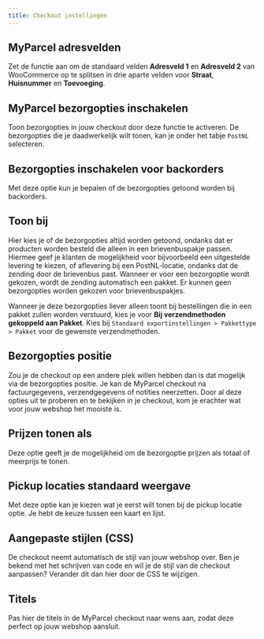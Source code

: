```yaml
---
title: Checkout instellingen
---
```


## MyParcel adresvelden

Zet de functie aan om de standaard velden **Adresveld 1** en **Adresveld 2** van
WooCommerce op te splitsen in drie aparte velden voor **Straat**, **Huisnummer**
en **Toevoeging**.

<MPImg src="/documentation/woocommerce/woocommerce-myparcel-adresvelden.jpg" alt="woocommerce MyParcel adresvelden" />

## MyParcel bezorgopties inschakelen

Toon bezorgopties in jouw checkout door deze functie te activeren. De
bezorgopties die je daadwerkelijk wilt tonen, kan je onder het tabje `PostNL`
selecteren.

## Bezorgopties inschakelen voor backorders

Met deze optie kun je bepalen of de bezorgopties getoond worden bij backorders.

<MPImg src="/documentation/woocommerce/woocommerce-backorders.jpg" alt="woocommerce backorders" />

## Toon bij

Hier kies je of de bezorgopties altijd worden getoond, ondanks dat er producten
worden besteld die alleen in een brievenbuspakje passen. Hiermee geef je klanten
de mogelijkheid voor bijvoorbeeld een uitgestelde levering te kiezen, of
aflevering bij een PostNL-locatie, ondanks dat de zending door de brievenbus
past. Wanneer er voor een bezorgoptie wordt gekozen, wordt de zending
automatisch een pakket. Er kunnen geen bezorgopties worden gekozen voor
brievenbuspakjes.

Wanneer je deze bezorgopties liever alleen toont bij bestellingen die in een
pakket zullen worden verstuurd, kies je voor **Bij verzendmethoden gekoppeld aan
Pakket**. Kies bij `Standaard exportinstellingen > Pakkettype > Pakket` voor de
gewenste verzendmethoden.

<MPImg src="/documentation/woocommerce/woocommerce-toon-delivery-options-bij.jpg" alt="woocommerce toon delivery options bij" />

## Bezorgopties positie

Zou je de checkout op een andere plek willen hebben dan is dat mogelijk via de
bezorgopties positie. Je kan de MyParcel checkout na factuurgegevens,
verzendgegevens of notities neerzetten. Door al deze opties uit te proberen en
te bekijken in je checkout, kom je erachter wat voor jouw webshop het mooiste
is.

<MPImg src="/documentation/woocommerce/woocommerce-bezorgoptie-positie.jpg" alt="woocommerce bezorgoptie positie" />

## Prijzen tonen als

Deze optie geeft je de mogelijkheid om de bezorgoptie prijzen als totaal of
meerprijs te tonen.

<MPImg src="/documentation/woocommerce/woocoommerce-prijzen-tonen.jpg" alt="woocommerce prijzen tonen" />

## Pickup locaties standaard weergave

Met deze optie kan je kiezen wat je eerst wilt tonen bij de pickup locatie
optie. Je hebt de keuze tussen een kaart en lijst.

<MPImg src="/documentation/woocommerce/woocommerce-locaties-standaard-weergave.jpg" alt="woocommerce locaties standaard weergave" />

## Aangepaste stijlen (CSS)

De checkout neemt automatisch de stijl van jouw webshop over. Ben je bekend met
het schrijven van code en wil je de stijl van de checkout aanpassen? Verander
dit dan hier door de CSS te wijzigen.

<MPImg src="/documentation/woocommerce/woocommerce-aanpassen-stijlen.jpg" alt="woocommerce delivery options stijlen aanpassen" />

## Titels

Pas hier de titels in de MyParcel checkout naar wens aan, zodat deze perfect op
jouw webshop aansluit.

<MPImg src="/documentation/woocommerce/woocommerce-titels-aanpassen.jpg" alt="woocommerce titels aanpassen" />
